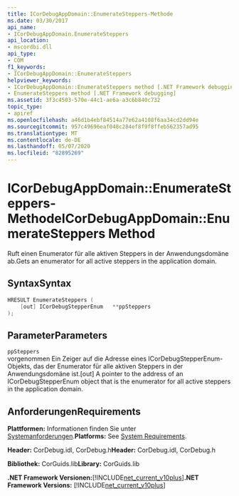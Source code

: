 ```yaml
---
title: ICorDebugAppDomain::EnumerateSteppers-Methode
ms.date: 03/30/2017
api_name:
- ICorDebugAppDomain.EnumerateSteppers
api_location:
- mscordbi.dll
api_type:
- COM
f1_keywords:
- ICorDebugAppDomain::EnumerateSteppers
helpviewer_keywords:
- ICorDebugAppDomain::EnumerateSteppers method [.NET Framework debugging]
- EnumerateSteppers method [.NET Framework debugging]
ms.assetid: 3f3c4503-570e-44c1-ae6a-a3c6b840c732
topic_type:
- apiref
ms.openlocfilehash: a46d1b4ebf84514a77e62a4108f6aa34cd2dd94e
ms.sourcegitcommit: 957c49696eaf048c284ef8f9f8ffeb562357ad95
ms.translationtype: MT
ms.contentlocale: de-DE
ms.lasthandoff: 05/07/2020
ms.locfileid: "82895269"
---
```

# <a name="icordebugappdomainenumeratesteppers-method"></a><span data-ttu-id="08a17-102">ICorDebugAppDomain::EnumerateSteppers-Methode</span><span class="sxs-lookup"><span data-stu-id="08a17-102">ICorDebugAppDomain::EnumerateSteppers Method</span></span>
<span data-ttu-id="08a17-103">Ruft einen Enumerator für alle aktiven Steppers in der Anwendungsdomäne ab.</span><span class="sxs-lookup"><span data-stu-id="08a17-103">Gets an enumerator for all active steppers in the application domain.</span></span>  
  
## <a name="syntax"></a><span data-ttu-id="08a17-104">Syntax</span><span class="sxs-lookup"><span data-stu-id="08a17-104">Syntax</span></span>  
  
```cpp  
HRESULT EnumerateSteppers (  
    [out] ICorDebugStepperEnum   **ppSteppers  
);  
```  
  
## <a name="parameters"></a><span data-ttu-id="08a17-105">Parameter</span><span class="sxs-lookup"><span data-stu-id="08a17-105">Parameters</span></span>  
 `ppSteppers`  
 <span data-ttu-id="08a17-106">vorgenommen Ein Zeiger auf die Adresse eines ICorDebugStepperEnum-Objekts, das der Enumerator für alle aktiven Steppers in der Anwendungsdomäne ist.</span><span class="sxs-lookup"><span data-stu-id="08a17-106">[out] A pointer to the address of an ICorDebugStepperEnum object that is the enumerator for all active steppers in the application domain.</span></span>  
  
## <a name="requirements"></a><span data-ttu-id="08a17-107">Anforderungen</span><span class="sxs-lookup"><span data-stu-id="08a17-107">Requirements</span></span>  
 <span data-ttu-id="08a17-108">**Plattformen:** Informationen finden Sie unter [Systemanforderungen](../../get-started/system-requirements.md).</span><span class="sxs-lookup"><span data-stu-id="08a17-108">**Platforms:** See [System Requirements](../../get-started/system-requirements.md).</span></span>  
  
 <span data-ttu-id="08a17-109">**Header:** CorDebug.idl, CorDebug.h</span><span class="sxs-lookup"><span data-stu-id="08a17-109">**Header:** CorDebug.idl, CorDebug.h</span></span>  
  
 <span data-ttu-id="08a17-110">**Bibliothek:** CorGuids.lib</span><span class="sxs-lookup"><span data-stu-id="08a17-110">**Library:** CorGuids.lib</span></span>  
  
 <span data-ttu-id="08a17-111">**.NET Framework Versionen:**[!INCLUDE[net_current_v10plus](../../../../includes/net-current-v10plus-md.md)]</span><span class="sxs-lookup"><span data-stu-id="08a17-111">**.NET Framework Versions:** [!INCLUDE[net_current_v10plus](../../../../includes/net-current-v10plus-md.md)]</span></span>
